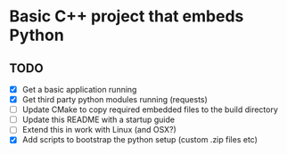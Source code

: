 # Basic C++ project that embeds Python

## TODO
- [x] Get a basic application running
- [x] Get third party python modules running (requests)
- [ ] Update CMake to copy required embedded files to the build directory
- [ ] Update this README with a startup guide
- [ ] Extend this in work with Linux (and OSX?)
- [x] Add scripts to bootstrap the python setup (custom .zip files etc)
